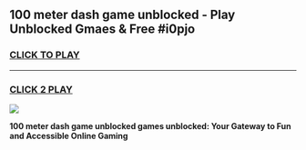
## 100 meter dash game unblocked - Play Unblocked Gmaes & Free #i0pjo
<h3>
<a href="https://news.freeplayer.one?title=100_meter_dash_game_unblocked&ref=03M">CLICK TO PLAY</a></h3>
<hr>

<h3>
<a href="https://news.freeplayer.one?title=100_meter_dash_game_unblocked&ref=03M">CLICK 2 PLAY</a>
  
</h3>

<a href="https://news.freeplayer.one?title=100_meter_dash_game_unblocked&ref=03M"><img src="https://clearcache.store/games.png"></a>


**100 meter dash game unblocked games unblocked: Your Gateway to Fun and Accessible Online Gaming**
